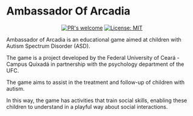 # Ambassador Of Arcadia

<p align="center">
  <a href="https://github.com/gleydson/AmbassadorOfArcadia/pulls"><img src="https://img.shields.io/badge/PRs%20-welcome-brightgreen.svg" alt="PR's welcome"></a>
  <a href="https://opensource.org/licenses/MIT"><img src="https://img.shields.io/badge/License-MIT-yellow.svg" alt="License: MIT"></a>
</p>

Ambassador of Arcadia is an educational game aimed at children with Autism Spectrum Disorder (ASD).

The game is a project developed by the Federal University of Ceará - Campus Quixadá in partnership with the psychology department of the UFC.

The game aims to assist in the treatment and follow-up of children with autism.

In this way, the game has activities that train social skills, enabling these children to understand in a playful way about social interactions.


